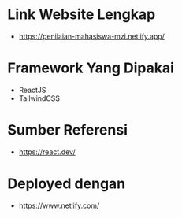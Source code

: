 # Link Website Lengkap 
- https://penilaian-mahasiswa-mzi.netlify.app/


# Framework Yang Dipakai
- ReactJS
- TailwindCSS

# Sumber Referensi
- https://react.dev/

# Deployed dengan
- https://www.netlify.com/
